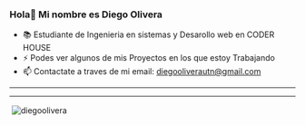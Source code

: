 ### Hola👋 Mi nombre es Diego Olivera



- 📚 Estudiante de Ingenieria en sistemas y Desarollo web en CODER HOUSE
- ⚡ Podes ver algunos de mis Proyectos en los que estoy Trabajando
- 📫 Contactate a traves de mi email: diegooliverautn@gmail.com


<hr>
<hr>



<p>&nbsp;<img align="center" src="https://github-readme-stats.vercel.app/api?username=diegoolivera&show_icons=true&theme=dark" alt="diegoolivera" /></p>
